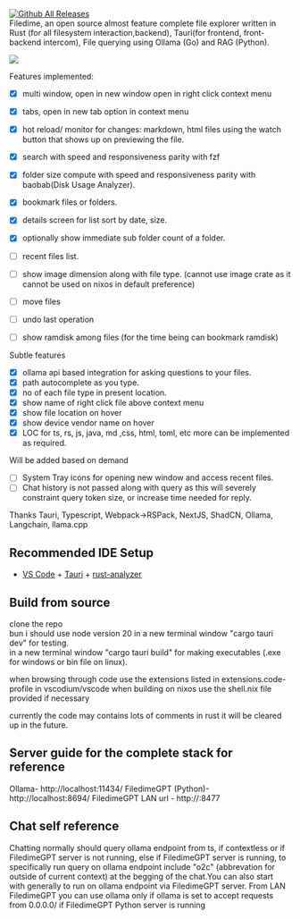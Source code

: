[![Github All Releases](https://img.shields.io/github/downloads/visnkmr/filedime/total.svg)]()  
Filedime, an open source almost feature complete file explorer written in Rust (for all filesystem interaction,backend), Tauri(for frontend, front-backend intercom), File querying using Ollama (Go) and RAG (Python).

![](https://cdn.jsdelivr.net/gh/visnkmr/filedime@nextrelease/quickintro.png) 

Features implemented:

- [x] multi window, open in new window open in right click context menu
- [x] tabs, open in new tab option in context menu
- [x] hot reload/ monitor for changes: markdown, html files using the watch button that shows up on previewing the file.
- [x] search with speed and responsiveness parity with fzf
- [x] folder size compute with speed and responsiveness parity with baobab(Disk Usage Analyzer).
- [x] bookmark files or folders.
- [x] details screen for list sort by date, size.
- [x] optionally show immediate sub folder count of a folder.
- [ ] recent files list.
- [ ] show image dimension along with file type. (cannot use image crate as it cannot be used on nixos in default preference)
- [ ] move files
- [ ] undo last operation
- [ ] show ramdisk among files (for the time being can bookmark ramdisk)


Subtle features
- [x] ollama api based integration for asking questions to your files.
- [x] path autocomplete as you type.
- [x] no of each file type in present location.
- [x] show name of right click file above context menu
- [x] show file location on hover
- [x] show device vendor name on hover
- [x] LOC for ts, rs, js, java, md ,css, html, toml, etc more can be implemented as required.

Will be added based on demand
- [ ] System Tray icons for opening new window and access recent files.
- [ ] Chat history is not passed along with query as this will severely constraint query token size, or increase time needed for reply.

Thanks Tauri, Typescript, Webpack->RSPack, NextJS, ShadCN, Ollama, Langchain, llama.cpp


## Recommended IDE Setup

- [VS Code](https://code.visualstudio.com/) + [Tauri](https://marketplace.visualstudio.com/items?itemName=tauri-apps.tauri-vscode) + [rust-analyzer](https://marketplace.visualstudio.com/items?itemName=rust-lang.rust-analyzer)

## Build from source
  
clone the repo  
bun i
should use node version 20
in a new terminal window "cargo tauri dev" for testing.  
in a new terminal window "cargo tauri build" for making executables (.exe for windows or bin file on linux).  

when browsing through code use the extensions listed in extensions.code-profile in vscodium/vscode
when building on nixos use the shell.nix file provided if necessary

currently the code may contains lots of comments in rust it will be cleared up in the future.

## Server guide for the complete stack for reference
Ollama- http://localhost:11434/
FiledimeGPT (Python)- http://localhost:8694/
FiledimeGPT LAN url - http://<pclanipaddress>:8477

## Chat self reference
Chatting normally should query ollama endpoint from ts, if contextless or if FiledimeGPT server is not running, else if FiledimeGPT server is running, to specifically run query on ollama endpoint include "o2c" (abbrevation for outside of current context) at the begging of the chat.You can also start with generally to run on ollama endpoint via FiledimeGPT server.
From LAN FiledimeGPT you can use ollama only if ollama is set to accept requests from 0.0.0.0/ if FiledimeGPT Python server is running